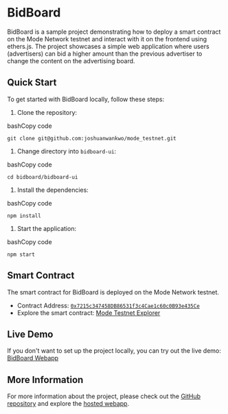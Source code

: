 BidBoard
========

BidBoard is a sample project demonstrating how to deploy a smart contract on the Mode Network testnet and interact with it on the frontend using ethers.js. The project showcases a simple web application where users (advertisers) can bid a higher amount than the previous advertiser to change the content on the advertising board.

Quick Start
-----------

To get started with BidBoard locally, follow these steps:

1.  Clone the repository:

bashCopy code

`git clone git@github.com:joshuanwankwo/mode_testnet.git`

1.  Change directory into `bidboard-ui`:

bashCopy code

`cd bidboard/bidboard-ui`

1.  Install the dependencies:

bashCopy code

`npm install`

1.  Start the application:

bashCopy code

`npm start`

Smart Contract
--------------

The smart contract for BidBoard is deployed on the Mode Network testnet.

-   Contract Address: [`0x7215c347458DB86531f3c4Cae1c60c0B93e435Ce`](https://sepolia.explorer.mode.network/address/0x7215c347458DB86531f3c4Cae1c60c0B93e435Ce)
-   Explore the smart contract: [Mode Testnet Explorer](https://sepolia.explorer.mode.network/address/0x7215c347458DB86531f3c4Cae1c60c0B93e435Ce)

Live Demo
---------

If you don't want to set up the project locally, you can try out the live demo: [BidBoard Webapp](https://mode-testnet-db4a6c.spheron.app/)

More Information
----------------

For more information about the project, please check out the [GitHub repository](https://github.com/your-username/bidboard) and explore the [hosted webapp](https://mode-testnet-db4a6c.spheron.app/).
